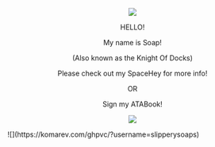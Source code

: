 <p align="center">
  <img src="https://adriansblinkiecollection.neocities.org/dividers/sparkles6.gif"/>
</p>
 
<p align="center">
  HELLO!
</p>
 <p align="center"> My name is Soap!
 </p>
 <p align="center">
   (Also known as the Knight Of Docks)
   </p>
   <p align="center"> Please check out my SpaceHey for more info!
 </p> 
 <p align="center">
 OR
 </p>
 <p align="center"> Sign my ATABook!
 </p>
 <p align="center">
  <img src="https://adriansblinkiecollection.neocities.org/dividers/sparkles6.gif"/>
</p>
![](https://komarev.com/ghpvc/?username=slipperysoaps)
 
   
